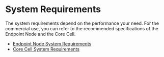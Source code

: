 # System Requirements

The system requirements depend on the performance your need.
For the commercial use, you can refer to the recommended specifications of the Endpoint Node and the Core Cell.

- [Endpoint Node System Requirements](../endpoint-node/system-requirements.md)
- [Core Cell System Requirements](../core-cell/system-requirements.md)


